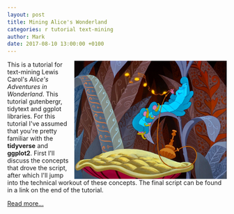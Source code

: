 ```yaml
---
layout: post
title: Mining Alice's Wonderland
categories: r tutorial text-mining
author: Mark
date: 2017-08-10 13:00:00 +0100
---
```


<img src="/_pages/tutorials/mining-alices-wonderland/catterpillar.jpg" alt="alice catterpillar" width="350" height="272" align="right"/> This is a tutorial for text-mining Lewis Carol's _Alice's Adventures in Wonderland_. This tutorial gutenbergr, tidytext and ggplot libraries. For this tutorial I've assumed that you're pretty familiar with the **tidyverse** and **ggplot2**. First I'll discuss the concepts that drove the script, after which I'll jump into the technical workout of these concepts. The final script can be found in a link on the end of the tutorial.

[Read more...](/mining-alices-wonderland/)
<br><br><br><br>